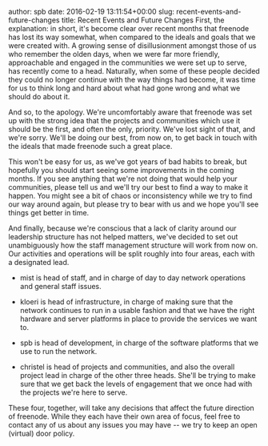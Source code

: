 author: spb
date: 2016-02-19 13:11:54+00:00
slug: recent-events-and-future-changes
title: Recent Events and Future Changes
First, the explanation: in short, it's become clear over recent months that
freenode has lost its way somewhat, when compared to the ideals and goals that
we were created with. A growing sense of disillusionment amongst those of us who
remember the olden days, when we were far more friendly, approachable and
engaged in the communities we were set up to serve, has recently come to a head.
Naturally, when some of these people decided they could no longer continue with
the way things had become, it was time for us to think long and hard about what
had gone wrong and what we should do about it.

And so, to the apology. We're uncomfortably aware that freenode was set up with
the strong idea that the projects and communities which use it should be the
first, and often the only, priority. We've lost sight of that, and we're sorry.
We'll be doing our best, from now on, to get back in touch with the ideals that
made freenode such a great place.

This won't be easy for us, as we've got years of bad habits to break, but
hopefully you should start seeing some improvements in the coming months. If you
see anything that we're not doing that would help your communities, please tell
us and we'll try our best to find a way to make it happen. You might see a bit
of chaos or inconsistency while we try to find our way around again, but please
try to bear with us and we hope you'll see things get better in time.

And finally, because we're conscious that a lack of clarity around our
leadership structure has not helped matters, we've decided to set out
unambiguously how the staff management structure will work from now on. Our
activities and operations will be split roughly into four areas, each with a
designated lead.



	
  * mist is head of staff, and in charge of day to day network operations and general staff issues.

	
  * kloeri is head of infrastructure, in charge of making sure that the network continues to run in a usable fashion and that we have the right hardware and server platforms in place to provide the services we want to.

	
  * spb is head of development, in charge of the software platforms that we use to run the network.

	
  * christel is head of projects and communities, and also the overall project lead in charge of the other three heads. She'll be trying to make sure that we get back the levels of engagement that we once had with the projects we're here to serve.


These four, together, will take any decisions that affect the future direction
of freenode. While they each have their own area of focus, feel free to contact
any of us about any issues you may have -- we try to keep an open (virtual) door
policy.
